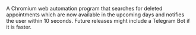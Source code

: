 A Chromium web automation program that searches for deleted appointments which are now available in the upcoming days and notifies the user within 10 seconds.
Future releases might include a Telegram Bot if it is faster.
